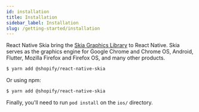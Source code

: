 ```yaml
---
id: installation
title: Installation
sidebar_label: Installation
slug: /getting-started/installation
---
```


React Native Skia bring the [Skia Graphics Library](https://skia.org/) to React Native.
Skia serves as the graphics engine for Google Chrome and Chrome OS, Android, Flutter, Mozilla Firefox and Firefox OS, and many other products.

```sh
$ yarn add @shopify/react-native-skia
```

Or using npm:

```sh
$ yarn add @shopify/react-native-skia
```

Finally, you'll need to run `pod install` on the `ios/` directory.